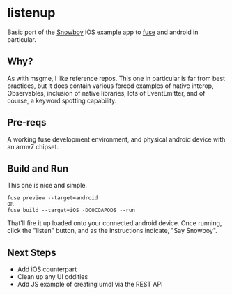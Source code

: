 # listenup

Basic port of the [Snowboy](https://github.com/Kitt-AI/snowboy) iOS example app to [fuse](https://www.fusetools.com) and android in particular.

## Why?

As with msgme, I like reference repos. This one in particular is far from best practices, but it does contain various forced examples of native interop, Observables, inclusion of native libraries, lots of EventEmitter, and of course, a keyword spotting capability.

## Pre-reqs

A working fuse development environment, and physical android device with an armv7 chipset.

## Build and Run

This one is nice and simple.

```
fuse preview --target=android
OR
fuse build --target=iOS -DCOCOAPODS --run
```

That'll fire it up loaded onto your connected android device. Once running, click the "listen" button, and as the instructions indicate, "Say Snowboy".


## Next Steps

- Add iOS counterpart
- Clean up any UI oddities
- Add JS example of creating umdl via the REST API


